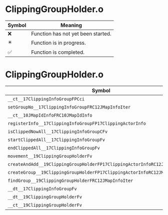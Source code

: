 # ClippingGroupHolder.o
| Symbol | Meaning 
| ------------- | ------------- 
| :x: | Function has not yet been started. 
| :eight_pointed_black_star: | Function is in progress. 
| :white_check_mark: | Function is completed. 


# ClippingGroupHolder.o
| Symbol | Decompiled? |
| ------------- | ------------- |
| `__ct__17ClippingInfoGroupFPCci` | :white_check_mark: |
| `setGroupNo__17ClippingInfoGroupFRC12JMapInfoIter` | :white_check_mark: |
| `__ct__10JMapIdInfoFRC10JMapIdInfo` | :white_check_mark: |
| `registerInfo__17ClippingInfoGroupFP17ClippingActorInfo` | :white_check_mark: |
| `isClippedNowAll__17ClippingInfoGroupCFv` | :white_check_mark: |
| `startClippedAll__17ClippingInfoGroupFv` | :white_check_mark: |
| `endClippedAll__17ClippingInfoGroupFv` | :white_check_mark: |
| `movement__19ClippingGroupHolderFv` | :white_check_mark: |
| `createAndAdd__19ClippingGroupHolderFP17ClippingActorInfoRC12JMapInfoIteri` | :white_check_mark: |
| `createGroup__19ClippingGroupHolderFP17ClippingActorInfoRC12JMapInfoIteri` | :white_check_mark: |
| `findGroup__19ClippingGroupHolderFRC12JMapInfoIter` | :x: |
| `__dt__17ClippingInfoGroupFv` | :white_check_mark: |
| `__dt__19ClippingGroupHolderFv` | :white_check_mark: |
| `__ct__19ClippingGroupHolderFv` | :white_check_mark: |
